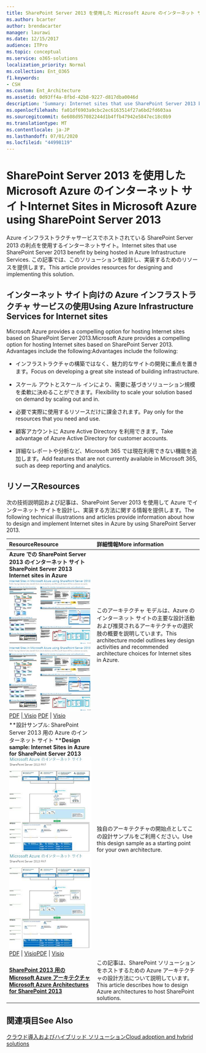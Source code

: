 ```yaml
---
title: SharePoint Server 2013 を使用した Microsoft Azure のインターネット サイト
ms.author: bcarter
author: brendacarter
manager: laurawi
ms.date: 12/15/2017
audience: ITPro
ms.topic: conceptual
ms.service: o365-solutions
localization_priority: Normal
ms.collection: Ent_O365
f1.keywords:
- CSH
ms.custom: Ent_Architecture
ms.assetid: 0d93ff4a-8fbd-42b8-9227-d817dba0046d
description: 'Summary: Internet sites that use SharePoint Server 2013 benefit by being hosted in Azure Infrastructure Services. This article provides resources for designing and implementing this solution.'
ms.openlocfilehash: fa01df6903a9cbc2ec6163514f27a6bd2fd603aa
ms.sourcegitcommit: 6e608d957082244d1b4ffb47942e5847ec18c0b9
ms.translationtype: MT
ms.contentlocale: ja-JP
ms.lasthandoff: 07/01/2020
ms.locfileid: "44998119"
---
```

# <a name="internet-sites-in-microsoft-azure-using-sharepoint-server-2013"></a><span data-ttu-id="db0aa-104">SharePoint Server 2013 を使用した Microsoft Azure のインターネット サイト</span><span class="sxs-lookup"><span data-stu-id="db0aa-104">Internet Sites in Microsoft Azure using SharePoint Server 2013</span></span>

 <span data-ttu-id="db0aa-105">Azure インフラストラクチャサービスでホストされている SharePoint Server 2013 の利点を使用するインターネットサイト。</span><span class="sxs-lookup"><span data-stu-id="db0aa-105">Internet sites that use SharePoint Server 2013 benefit by being hosted in Azure Infrastructure Services.</span></span> <span data-ttu-id="db0aa-106">この記事では、このソリューションを設計し、実装するためのリソースを提供します。</span><span class="sxs-lookup"><span data-stu-id="db0aa-106">This article provides resources for designing and implementing this solution.</span></span>
  
## <a name="using-azure-infrastructure-services-for-internet-sites"></a><span data-ttu-id="db0aa-107">インターネット サイト向けの Azure インフラストラクチャ サービスの使用</span><span class="sxs-lookup"><span data-stu-id="db0aa-107">Using Azure Infrastructure Services for Internet sites</span></span>

<span data-ttu-id="db0aa-108">Microsoft Azure provides a compelling option for hosting Internet sites based on SharePoint Server 2013.</span><span class="sxs-lookup"><span data-stu-id="db0aa-108">Microsoft Azure provides a compelling option for hosting Internet sites based on SharePoint Server 2013.</span></span> <span data-ttu-id="db0aa-109">Advantages include the following:</span><span class="sxs-lookup"><span data-stu-id="db0aa-109">Advantages include the following:</span></span>
  
- <span data-ttu-id="db0aa-110">インフラストラクチャの構築ではなく、魅力的なサイトの開発に重点を置きます。</span><span class="sxs-lookup"><span data-stu-id="db0aa-110">Focus on developing a great site instead of building infrastructure.</span></span>
    
- <span data-ttu-id="db0aa-111">スケール アウトとスケール インにより、需要に基づきソリューション規模を柔軟に決めることができます。</span><span class="sxs-lookup"><span data-stu-id="db0aa-111">Flexibility to scale your solution based on demand by scaling out and in.</span></span>
    
- <span data-ttu-id="db0aa-112">必要で実際に使用するリソースだけに課金されます。</span><span class="sxs-lookup"><span data-stu-id="db0aa-112">Pay only for the resources that you need and use.</span></span>
    
- <span data-ttu-id="db0aa-113">顧客アカウントに Azure Active Directory を利用できます。</span><span class="sxs-lookup"><span data-stu-id="db0aa-113">Take advantage of Azure Active Directory for customer accounts.</span></span>
    
- <span data-ttu-id="db0aa-114">詳細なレポートや分析など、Microsoft 365 では現在利用できない機能を追加します。</span><span class="sxs-lookup"><span data-stu-id="db0aa-114">Add features that are not currently available in Microsoft 365, such as deep reporting and analytics.</span></span>
    
## <a name="resources"></a><span data-ttu-id="db0aa-115">リソース</span><span class="sxs-lookup"><span data-stu-id="db0aa-115">Resources</span></span>

<span data-ttu-id="db0aa-116">次の技術説明図および記事は、SharePoint Server 2013 を使用して Azure でインターネット サイトを設計し、実装する方法に関する情報を提供します。</span><span class="sxs-lookup"><span data-stu-id="db0aa-116">The following technical illustrations and articles provide information about how to design and implement Internet sites in Azure by using SharePoint Server 2013.</span></span>
  
|<span data-ttu-id="db0aa-117">**Resource**</span><span class="sxs-lookup"><span data-stu-id="db0aa-117">**Resource**</span></span>|<span data-ttu-id="db0aa-118">**詳細情報**</span><span class="sxs-lookup"><span data-stu-id="db0aa-118">**More information**</span></span>|
|:-----|:-----|
|<span data-ttu-id="db0aa-119">**Azure での SharePoint Server 2013 のインターネット サイト**</span><span class="sxs-lookup"><span data-stu-id="db0aa-119">**SharePoint Server 2013 Internet sites in Azure**</span></span> <br/> <span data-ttu-id="db0aa-120">[![SharePoint を使用した Azure のインターネット サイトのイメージ](media/MS-AZ-SPInternetSites.jpg)          ](https://go.microsoft.com/fwlink/p/?LinkId=392552)</span><span class="sxs-lookup"><span data-stu-id="db0aa-120">[![Image of Internet sites in Azure using SharePoint](media/MS-AZ-SPInternetSites.jpg)          ](https://go.microsoft.com/fwlink/p/?LinkId=392552)</span></span> <br/> <span data-ttu-id="db0aa-121">[PDF](https://go.microsoft.com/fwlink/p/?LinkId=392552) \|[          ](https://go.microsoft.com/fwlink/p/?LinkId=392551) [Visio](https://go.microsoft.com/fwlink/p/?LinkId=392551)  </span><span class="sxs-lookup"><span data-stu-id="db0aa-121">[PDF](https://go.microsoft.com/fwlink/p/?LinkId=392552)  \| [          ](https://go.microsoft.com/fwlink/p/?LinkId=392551)[Visio](https://go.microsoft.com/fwlink/p/?LinkId=392551)</span></span> <br/> |<span data-ttu-id="db0aa-122">このアーキテクチャ モデルは、Azure のインターネット サイトの主要な設計活動および推奨されるアーキテクチャの選択肢の概要を説明しています。</span><span class="sxs-lookup"><span data-stu-id="db0aa-122">This architecture model outlines key design activities and recommended architecture choices for Internet sites in Azure.</span></span>  <br/> |
|<span data-ttu-id="db0aa-123">\*\*設計サンプル: SharePoint Server 2013 用の Azure のインターネット サイト \*\*</span><span class="sxs-lookup"><span data-stu-id="db0aa-123">**Design sample: Internet Sites in Azure for SharePoint Server 2013**</span></span> <br/> <span data-ttu-id="db0aa-124">[![デザイン サンプルの図:SharePoint 2013 用の Microsoft Azure のインターネット サイト](media/MS-AZ-InternetSitesDesignSample.jpg)          ](https://go.microsoft.com/fwlink/p/?LinkId=392549)</span><span class="sxs-lookup"><span data-stu-id="db0aa-124">[![Image of the Design sample: Internet sites in Microsoft Azure for SharePoint 2013](media/MS-AZ-InternetSitesDesignSample.jpg)          ](https://go.microsoft.com/fwlink/p/?LinkId=392549)</span></span> <br/> <span data-ttu-id="db0aa-125">[PDF](https://go.microsoft.com/fwlink/p/?LinkId=392549)  \| [Visio](https://go.microsoft.com/fwlink/p/?LinkId=392548)</span><span class="sxs-lookup"><span data-stu-id="db0aa-125">[PDF](https://go.microsoft.com/fwlink/p/?LinkId=392549)  \| [Visio](https://go.microsoft.com/fwlink/p/?LinkId=392548)</span></span> <br/> |<span data-ttu-id="db0aa-126">独自のアーキテクチャの開始点としてこの設計サンプルをご利用ください。</span><span class="sxs-lookup"><span data-stu-id="db0aa-126">Use this design sample as a starting point for your own architecture.</span></span>  <br/> |
|<span data-ttu-id="db0aa-127">**[SharePoint 2013 用の Microsoft Azure アーキテクチャ](microsoft-azure-architectures-for-sharepoint-2013.md)**</span><span class="sxs-lookup"><span data-stu-id="db0aa-127">**[Microsoft Azure Architectures for SharePoint 2013](microsoft-azure-architectures-for-sharepoint-2013.md)**</span></span> <br/> |<span data-ttu-id="db0aa-128">この記事は、SharePoint ソリューションをホストするための Azure アーキテクチャの設計方法について説明しています。</span><span class="sxs-lookup"><span data-stu-id="db0aa-128">This article describes how to design Azure architectures to host SharePoint solutions.</span></span>  <br/> |

## <a name="see-also"></a><span data-ttu-id="db0aa-129">関連項目</span><span class="sxs-lookup"><span data-stu-id="db0aa-129">See Also</span></span>

[<span data-ttu-id="db0aa-130">クラウド導入およびハイブリッド ソリューション</span><span class="sxs-lookup"><span data-stu-id="db0aa-130">Cloud adoption and hybrid solutions</span></span>](cloud-adoption-and-hybrid-solutions.yml)



